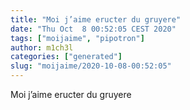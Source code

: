 ```yaml
---
title: "Moi j’aime eructer du gruyere"
date: "Thu Oct  8 00:52:05 CEST 2020"
tags: ["moijaime", "pipotron"]
author: m1ch3l
categories: ["generated"]
slug: "moijaime/2020-10-08-00:52:05"
---
```


Moi j’aime eructer du gruyere
